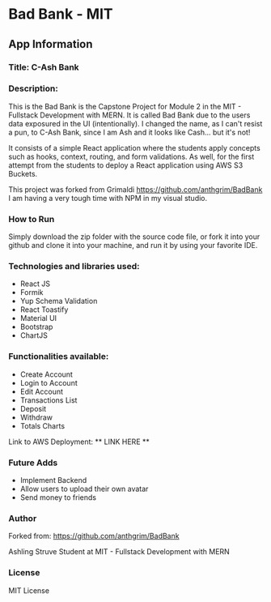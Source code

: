 # Bad Bank - MIT

## App Information

### Title: C-Ash Bank

### Description:

This is the Bad Bank is the Capstone Project for Module 2 in the MIT - Fullstack Development with MERN. It is called Bad Bank due to the users data exposured in the UI (intentionally). I changed the name, as I can't resist a pun, to C-Ash Bank, since I am Ash and it looks like Cash... but it's not!

It consists of a simple React application where the students apply concepts such as hooks, context, routing, and form validations. As well, for the first attempt from the students to deploy a React application using AWS S3 Buckets.

This project was forked from Grimaldi https://github.com/anthgrim/BadBank I am having a very tough time with NPM in my visual studio. 

### How to Run

Simply download the zip folder with the source code file, or fork it into your github and clone it into your machine, and run it by using your favorite IDE.

### Technologies and libraries used:

- React JS
- Formik
- Yup Schema Validation
- React Toastify
- Material UI
- Bootstrap
- ChartJS

### Functionalities available:

- Create Account
- Login to Account
- Edit Account
- Transactions List
- Deposit
- Withdraw
- Totals Charts

Link to AWS Deployment: ** LINK HERE **

### Future Adds

- Implement Backend
- Allow users to upload their own avatar
- Send money to friends

### Author
Forked from: https://github.com/anthgrim/BadBank

Ashling Struve
Student at MIT - Fullstack Development with MERN

### License

MIT License
